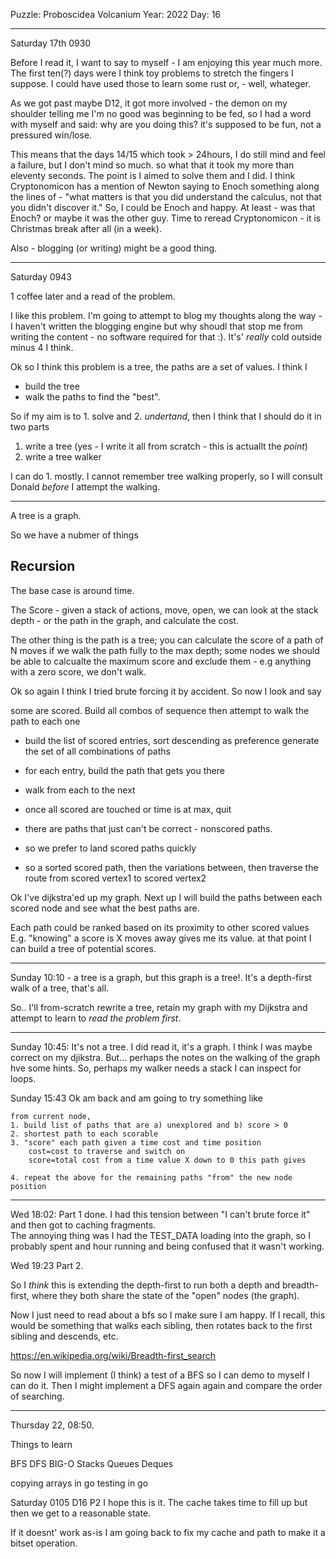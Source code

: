 Puzzle: Proboscidea Volcanium
Year: 2022
Day: 16

---
Saturday 17th 0930

Before I read it, I want to say to myself - I am enjoying this year much more.  The first ten(?) days were I think toy problems to stretch the fingers I suppose.  I could have used those to learn some rust or, - well, whateger.

As we got past maybe D12, it got more involved - the demon on my shoulder telling me I'm no good was beginning to be fed, so I had a word with myself and said: why are you doing this? it's supposed to be fun, not a pressured win/lose.  

This means that the days 14/15 which took > 24hours, I do still mind and feel a failure, but I don't mind so much.  so what that it took my more than eleventy seconds. The point is I aimed to solve them and I did. I think Cryptonomicon has a mention of Newton saying to Enoch something along the lines of - "what matters is that you did understand the calculus, not that you didn't discover it."   So, I could be Enoch and happy.  At least - was that Enoch? or maybe it was the other guy.  Time to reread Cryptonomicon - it is Christmas break after all (in a week).

Also - blogging (or writing) might be a good thing.

-----

Saturday 0943 

1 coffee later and a read of the problem.

I like this problem.  I'm going to attempt to blog my thoughts along the way - I haven't written the blogging engine but why shoudl that stop me from writing the content - no software required for that :).   It's' *really* cold outside minus 4 I think.  

Ok so I think this problem is a tree, the paths are a set of values.  I think I 
- build the tree
- walk the paths to find the "best". 

So if my aim is to 1. solve and 2. *undertand*, then I think that I should do it in two parts

1. write a tree (yes - I write it all from scratch - this is actuallt the *point*)
2. write a tree walker 

I can do 1. mostly.  I cannot remember tree walking properly, so I will consult Donald *before* I attempt the walking.

---

A tree is a graph.  

So we have a nubmer of things

## Recursion

The base case is around time.

The Score - given a stack of actions, move, open, we can look at the stack depth - or the path in the graph, and calculate the cost.

The other thing is the path is a tree; you can calculate the score of a path of N moves if we walk the path fully to the max depth; some nodes we should be able to calcualte the maximum score and exclude them - e.g anything with a zero score, we don't walk.

Ok so again I think I tried brute forcing it by accident.  So now I look and say

some are scored.   Build all combos of sequence then attempt to walk the path to each one

- build the list of scored entries, sort descending as preference
generate the set of all combinations of paths
- for each entry, build the path that gets you there
- walk from each to the next
- once all scored are touched or time is at max, quit




- there are paths that just can't be correct - nonscored paths.
- so we prefer to land scored paths quickly
- so a sorted scored path, then the variations between, then traverse the route from 
    scored vertex1 to scored vertex2

Ok I've dijkstra'ed up my graph. Next up I will build the paths between each scored node and see
what the best paths are.

Each path could be ranked based on its proximity to other scored values  E.g. "knowing" a score is X moves away
gives me its value.   at that point I can build a tree of potential scores.


-----

Sunday 10:10 - a tree is a graph, but this graph is a tree!. It's a depth-first walk of a tree, that's all.

So.. I'll from-scratch rewrite a tree, retain my graph with my Dijkstra and attempt to learn to *read the problem first*.

-----

Sunday 10:45: It's not a tree.  I did read it, it's a graph.  I think I was maybe correct on my djikstra.  But... perhaps the notes on the walking of the graph hve some hints.   So, perhaps my walker needs a stack I can inspect for loops.

Sunday 15:43 Ok am back and am going to try something like

    from current node,
    1. build list of paths that are a) unexplored and b) score > 0 
    2. shortest path to each scorable
    3. "score" each path given a time cost and time position 
        cost=cost to traverse and switch on 
        score=total cost from a time value X down to 0 this path gives

    4. repeat the above for the remaining paths "from" the new node position


-----

Wed 18:02: Part 1 done. I had this tension between "I can't brute force it" and then got to caching fragments.  
The annoying thing was I had the TEST_DATA loading into the graph, so I probably spent and hour running and being
confused that it wasn't working.

Wed 19:23 Part 2.

So I *think* this is extending the depth-first to run both a depth and breadth-first, where they both share the
 state of the "open" nodes (the graph).

Now I just need to read about a bfs so I make sure I am happy. If I recall, this would be something that walks each sibling, then rotates back to the first sibling and descends, etc.

https://en.wikipedia.org/wiki/Breadth-first_search

So now I will implement (I think) a test of a BFS so I can demo to myself I can do it.
Then I might implement a DFS again again and compare the order of searching.

-----

Thursday 22, 08:50.

Things to learn

BFS
DFS 
BIG-O
Stacks
Queues 
Deques

copying arrays in go
testing in go 


Saturday 0105 D16 P2 I hope this is it.  The cache takes time to fill up but then we get to a reasonable state.

If it doesnt' work as-is I am going back to fix my cache and path to make it a bitset operation.
